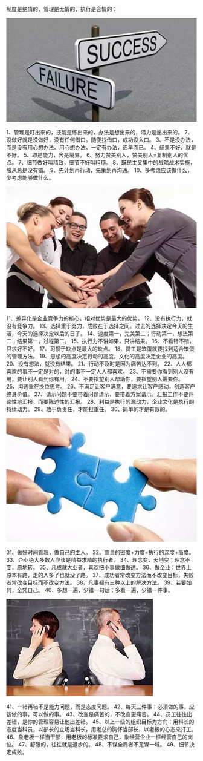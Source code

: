 制度是绝情的，管理是无情的，执行是合情的：

![img](assets/640-20190508121856344.jpeg)

1、管理是盯出来的，技能是练出来的，办法是想出来的，潜力是逼出来的。
2、没做好就是没做好，没有任何借口。随便找借口，成功没入口。
3、不是没办法，而是没有用心想办法。用心想办法，一定有办法，迟早而已。
4、结果不好，就是不好。
5、取是能力，舍是境界。
6、努力赞美别人，赞美别人=复制别人的优点。
7、细节做好叫精致，细节不好叫粗糙。
8、既民主又集中的战略战术实施，服从总是没有错。
9、先计划再行动，先策划再沟通。
10、多考虑应该做什么，少考虑能够做什么。

![img](assets/640.jpeg)

11、差异化是企业竞争力的核心，相对优势是最大的优势。
12、没有执行力，就没有竞争力。
13、选择重于努力，成败在于选择之间。过去的选择决定今天的生活，今天的选择决定以后的日子。
14、速度第一，完美第二；行动第一，想法第二；结果第一，过程第二。
15、执行力不讲如果，只讲结果。
16、不看错不错，只求好不好。
17、习惯于缺点是最大的缺点。
18、员工是笨蛋就要找到适合笨蛋的管理方法。
19、思想的高度决定行动的高度，文化的高度决定企业的高度。
20、没有想法，就没有结果。
21、行动不及时是因为痛苦达不到。
22、人人都喜欢的事不一定是对的，对的事不一定人人都喜欢。
23、不需要你看到别人没有用，要让别人看到你有用。
24、不要指望别人帮助你，要指望别人需要你。
25、沟通重在换位思考。
26、不满足让客户满意，要追求让客户感动，创造客户终身价值。
27、请示问题不要带着问题请示，要带着方案请示。汇报工作不要评论性地汇报，而要陈述性的汇报。
28、利益是执行的源动力，企业文化是执行的持续动力。
29、敢于负责任，才能担重任。
30、简单的才是有效的。

![img](assets/640-20190508121652902.jpeg)

31、做好时间管理，做自己的主人。
32、宣贯的密度+力度=执行的深度+高度。
33、企业绝大多数人应该是精益求精的执行者。
34、理念变，天地变；理念不变，原地转。
35、凡成就大业者，喜欢把小事做细做透。
36、做企业：世界上原本有路，走的人多了也就没了路。
37、成功者常改变方法而不改变目标，失败者常改变目标而不改变方法。
38、凡事都有三种以上的解决方法。
39、若要如何，全凭自己。
40、多想一遍，少错一句话；多看一遍，少错一件事。

![img](assets/640-20190508121652910.jpeg)

41、一错再错不是能力问题，而是态度问题。
42、每天三件事：必须做的事，应该做的事，可以做的事。
43、改变是痛苦的，不改变更痛苦。
44、员工往往出差错，是你的管理容易让他出差错。
45、以上一级的组织目标为方向：用科长的态度当科员，以部长的立场当科长，用老总的胸怀当部长，以老板的心态来打工。
46、象老板一样当干部，用老板的标准要求自己，象经营企业一样经营自己的岗位。
47、舒服的，往往就是退步的。
48、不谋全局者不足谋一域。
49、细节决定成败。